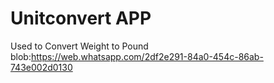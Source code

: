 # Unitconvert APP
Used to Convert Weight to Pound
blob:https://web.whatsapp.com/2df2e291-84a0-454c-86ab-743e002d0130
